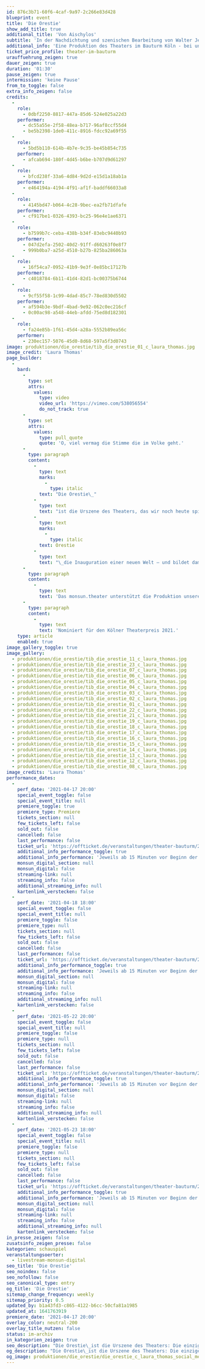 ```yaml
---
id: 876c3b71-60f6-4caf-9a97-2c266e83d428
blueprint: event
title: 'Die Orestie'
show_add_title: true
additional_title: 'Von Aischylos'
subtitle: 'In der Nachdichtung und szenischen Bearbeitung von Walter Jens'
additional_info: 'Eine Produktion des Theaters im Bauturm Köln - bei uns im Livestream'
ticket_price_profile: theater-im-bauturm
urauffuehrung_zeigen: true
dauer_zeigen: true
duration: '01:30'
pause_zeigen: true
intermission: 'keine Pause'
from_to_toggle: false
extra_info_zeigen: false
credits:
  -
    role:
      - 0dbf2250-8817-447a-85d6-524e025a22d3
    performer:
      - dc55a55e-2f58-48ea-b717-96af8ccf55d4
      - be5b2398-1de0-411c-8916-fdcc92a69f55
  -
    role:
      - 5bd5b110-614b-4b7e-9c35-be45b854c735
    performer:
      - afcab694-180f-4d45-b6be-b707d9d61297
  -
    role:
      - bfcd238f-33a6-4d84-9d2d-e15d1a18ab1a
    performer:
      - e464194a-4194-4f91-af1f-baddf66033a8
  -
    role:
      - 4145bd47-b064-4c28-9bec-ea2fb71dfafe
    performer:
      - cf917be1-0326-4393-bc25-96e4e1ae6371
  -
    role:
      - b7599b7c-ceba-438b-b34f-83ebc9440b93
    performer:
      - 047d2efa-2502-40d2-91ff-d60263f0e8f7
      - 999b0ba7-a25d-4510-b27b-825ba286063a
  -
    role:
      - 16f54ca7-0952-41b9-9e3f-0e85bc17127b
    performer:
      - c4018784-6b11-41d4-82d1-bc00375b6744
  -
    role:
      - 9cf55f58-1c99-4dad-85c7-78ed830d5502
    performer:
      - af594b3e-9bdf-4bad-9e92-062c0ec216cf
      - 0c00ac98-a548-44eb-afdd-75ed8d182301
  -
    role:
      - fa24e85b-1f61-45d4-a28a-5552b89ea56c
    performer:
      - 230ec157-5076-45d0-8d68-597a5f3d0743
image: produktionen/die_orestie/tib_die_orestie_01_c_laura_thomas.jpg
image_credit: 'Laura Thomas'
page_builder:
  -
    bard:
      -
        type: set
        attrs:
          values:
            type: video
            video_url: 'https://vimeo.com/538056554'
            do_not_track: true
      -
        type: set
        attrs:
          values:
            type: pull_quote
            quote: 'O, viel vermag die Stimme die im Volke geht.'
      -
        type: paragraph
        content:
          -
            type: text
            marks:
              -
                type: italic
            text: "Die Orestie\_"
          -
            type: text
            text: "ist die Urszene des Theaters, das wir noch heute spielen: Die einzige komplett erhaltene Tetralogie der antiken Bühnenkunst – und ein psychologischer Krimi, der einem noch immer die Haare zu Berge stehen lässt. Mit faszinierendem Gespür für starke dramatische Situationen und Suspense führt Aischylos die Verkettung von Mordfällen in einer heillos zerstrittenen Familiendynastie vor, um im dritten Teil Blutschande und Demokratie als Mittel zur Konfliktbewältigung gegeneinander in Stellung zu bringen. Wie kaum ein zweiter Text zeigt die\_"
          -
            type: text
            marks:
              -
                type: italic
            text: Orestie
          -
            type: text
            text: "\_die Inauguration einer neuen Welt – und bildet damit eine Blaupause, die sich vortrefflich auf die Neuordnung der globalen Verhältnisse nach der aktuellen Krise transparent machen lässt.\_"
      -
        type: paragraph
        content:
          -
            type: text
            text: 'Das monsun.theater unterstützt die Produktion unserer Hausregisseurin und Rolf-Mares-Preisträgerin Kathrin Mayr im Kölner Theater im Bauturm bei der Umsetzung des Online-Streams.'
      -
        type: paragraph
        content:
          -
            type: text
            text: 'Nominiert für den Kölner Theaterpreis 2021.'
    type: article
    enabled: true
image_gallery_toggle: true
image_gallery:
  - produktionen/die_orestie/tib_die_orestie_11_c_laura_thomas.jpg
  - produktionen/die_orestie/tib_die_orestie_23_c_laura_thomas.jpg
  - produktionen/die_orestie/tib_die_orestie_07_c_laura_thomas.jpg
  - produktionen/die_orestie/tib_die_orestie_06_c_laura_thomas.jpg
  - produktionen/die_orestie/tib_die_orestie_05_c_laura_thomas.jpg
  - produktionen/die_orestie/tib_die_orestie_04_c_laura_thomas.jpg
  - produktionen/die_orestie/tib_die_orestie_03_c_laura_thomas.jpg
  - produktionen/die_orestie/tib_die_orestie_02_c_laura_thomas.jpg
  - produktionen/die_orestie/tib_die_orestie_01_c_laura_thomas.jpg
  - produktionen/die_orestie/tib_die_orestie_22_c_laura_thomas.jpg
  - produktionen/die_orestie/tib_die_orestie_21_c_laura_thomas.jpg
  - produktionen/die_orestie/tib_die_orestie_19_c_laura_thomas.jpg
  - produktionen/die_orestie/tib_die_orestie_18_c_laura_thomas.jpg
  - produktionen/die_orestie/tib_die_orestie_17_c_laura_thomas.jpg
  - produktionen/die_orestie/tib_die_orestie_16_c_laura_thomas.jpg
  - produktionen/die_orestie/tib_die_orestie_15_c_laura_thomas.jpg
  - produktionen/die_orestie/tib_die_orestie_14_c_laura_thomas.jpg
  - produktionen/die_orestie/tib_die_orestie_13_c_laura_thomas.jpg
  - produktionen/die_orestie/tib_die_orestie_12_c_laura_thomas.jpg
  - produktionen/die_orestie/tib_die_orestie_08_c_laura_thomas.jpg
image_credits: 'Laura Thomas'
performance_dates:
  -
    perf_date: '2021-04-17 20:00'
    special_event_toggle: false
    special_event_title: null
    premiere_toggle: true
    premiere_type: Premiere
    tickets_section: null
    few_tickets_left: false
    sold_out: false
    cancelled: false
    last_performance: false
    ticket_url: 'https://offticket.de/veranstaltungen/theater-bauturm/2021-04-17-2000-premiere-die-orestie-live-stream'
    additional_info_performance_toggle: true
    additional_info_performance: 'Jeweils ab 15 Minuten vor Beginn der Vorstellung sind wir mit einer kurzen Begrüßung und Einleitung für Sie da.'
    monsun_digital_section: null
    monsun_digital: false
    streaming-link: null
    streaming_info: false
    additional_streaming_info: null
    kartenlink_verstecken: false
  -
    perf_date: '2021-04-18 18:00'
    special_event_toggle: false
    special_event_title: null
    premiere_toggle: false
    premiere_type: null
    tickets_section: null
    few_tickets_left: false
    sold_out: false
    cancelled: false
    last_performance: false
    ticket_url: 'https://offticket.de/veranstaltungen/theater-bauturm/2021-04-18-1800-die-orestie-live-stream'
    additional_info_performance_toggle: true
    additional_info_performance: 'Jeweils ab 15 Minuten vor Beginn der Vorstellung sind wir mit einer kurzen Begrüßung und Einleitung für Sie da.'
    monsun_digital_section: null
    monsun_digital: false
    streaming-link: null
    streaming_info: false
    additional_streaming_info: null
    kartenlink_verstecken: false
  -
    perf_date: '2021-05-22 20:00'
    special_event_toggle: false
    special_event_title: null
    premiere_toggle: false
    premiere_type: null
    tickets_section: null
    few_tickets_left: false
    sold_out: false
    cancelled: false
    last_performance: false
    ticket_url: 'https://offticket.de/veranstaltungen/theater-bauturm/2021-05-22-2000-die-orestie-live-stream'
    additional_info_performance_toggle: true
    additional_info_performance: 'Jeweils ab 15 Minuten vor Beginn der Vorstellung sind wir mit einer kurzen Begrüßung und Einleitung für Sie da.'
    monsun_digital_section: null
    monsun_digital: false
    streaming-link: null
    streaming_info: false
    additional_streaming_info: null
    kartenlink_verstecken: false
  -
    perf_date: '2021-05-23 18:00'
    special_event_toggle: false
    special_event_title: null
    premiere_toggle: false
    premiere_type: null
    tickets_section: null
    few_tickets_left: false
    sold_out: false
    cancelled: false
    last_performance: false
    ticket_url: 'https://offticket.de/veranstaltungen/theater-bauturm/2021-05-23-1800-die-orestie-live-stream'
    additional_info_performance_toggle: true
    additional_info_performance: 'Jeweils ab 15 Minuten vor Beginn der Vorstellung sind wir mit einer kurzen Begrüßung und Einleitung für Sie da.'
    monsun_digital_section: null
    monsun_digital: false
    streaming-link: null
    streaming_info: false
    additional_streaming_info: null
    kartenlink_verstecken: false
in_presse_zeigen: false
zusatsinfo_zeigen_presse: false
kategorien: schauspiel
veranstaltungsoerter:
  - livestream-monsun-digital
seo_title: 'Die Orestie'
seo_noindex: false
seo_nofollow: false
seo_canonical_type: entry
og_title: 'Die Orestie'
sitemap_change_frequency: weekly
sitemap_priority: 0.5
updated_by: b1a43fd3-c865-4122-b6cc-50cfa81a1985
updated_at: 1641763919
premiere_date: '2021-04-17 20:00'
overlay_color: neutral-200
overlay_title_nutzen: false
status: im-archiv
in_kategorien_zeigen: true
seo_description: "Die Orestie\_ist die Urszene des Theaters: Die einzige komplett erhaltene antike Tetralogie und ein Krimi, der einem noch immer die Haare zu Berge stehen lässt."
og_description: "Die Orestie\_ist die Urszene des Theaters: Die einzige komplett erhaltene antike Tetralogie und ein Krimi, der einem noch immer die Haare zu Berge stehen lässt."
og_image: produktionen/die_orestie/die_orestie_c_laura_thomas_social_media_image.jpg
---
```

